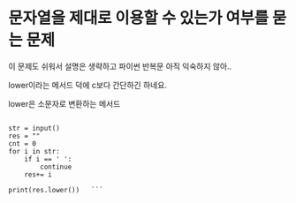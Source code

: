 # 문자열을 제대로 이용할 수 있는가 여부를 묻는 문제

이 문제도 쉬워서 설명은 생략하고 파이썬 반복문 아직 익숙하지 않아.. 

lower이라는 메서드 덕에 c보다 간단하긴 하네요.

lower은 소문자로 변환하는 메서드 

```

str = input()
res = ""
cnt = 0
for i in str:
    if i == ' ':
        continue
    res+= i
    
print(res.lower())   ```

